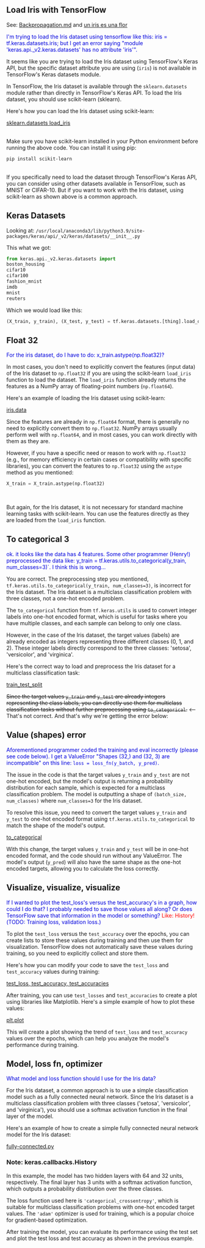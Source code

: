 ## Load Iris with TensorFlow

See: <a href="../../docs/Backpropagation.md">Backpropagation.md</a> and <a href="un_iris_es_una_flor.py">un iris es una flor</a>

<span style="color:#0000dd;">I'm trying to load the Iris dataset using tensorflow like this: iris = tf.keras.datasets.iris; but I get an error saying "module 'keras.api._v2.keras.datasets' has no attribute 'iris'".</span>

It seems like you are trying to load the Iris dataset using TensorFlow's Keras API, but the specific dataset attribute you are using (`iris`) is not available in TensorFlow's Keras datasets module.

In TensorFlow, the Iris dataset is available through the `sklearn.datasets` module rather than directly in TensorFlow's Keras API. To load the Iris dataset, you should use scikit-learn (sklearn).

Here's how you can load the Iris dataset using scikit-learn:

<a href="https://github.com/tdiprima/kraddy/blob/master/TensorFlow/Iris/un_iris_es_una_flor.py#L6">sklearn.datasets load_iris</a>

<br>
Make sure you have scikit-learn installed in your Python environment before running the above code. You can install it using pip:

```sh
pip install scikit-learn
```

<br>
If you specifically need to load the dataset through TensorFlow's Keras API, you can consider using other datasets available in TensorFlow, such as MNIST or CIFAR-10. But if you want to work with the Iris dataset, using scikit-learn as shown above is a common approach.

## Keras Datasets

Looking at: `/usr/local/anaconda3/lib/python3.9/site-packages/keras/api/_v2/keras/datasets/__init__.py`

This what we got:

```py
from keras.api._v2.keras.datasets import
boston_housing
cifar10
cifar100
fashion_mnist
imdb
mnist
reuters
```

Which we would load like this:

```py
(X_train, y_train), (X_test, y_test) = tf.keras.datasets.[thing].load_data()
```



## Float 32

<span style="color:#0000dd;">For the iris dataset, do I have to do: x\_train.astype(np.float32)?</span>

In most cases, you don't need to explicitly convert the features (input data) of the Iris dataset to `np.float32` if you are using the scikit-learn `load_iris` function to load the dataset. The `load_iris` function already returns the features as a NumPy array of floating-point numbers (`np.float64`).

Here's an example of loading the Iris dataset using scikit-learn:

<a href="https://github.com/tdiprima/kraddy/blob/master/TensorFlow/Iris/un_iris_es_una_flor.py#L11">iris.data</a>

Since the features are already in `np.float64` format, there is generally no need to explicitly convert them to `np.float32`. NumPy arrays usually perform well with `np.float64`, and in most cases, you can work directly with them as they are.

However, if you have a specific need or reason to work with `np.float32` (e.g., for memory efficiency in certain cases or compatibility with specific libraries), you can convert the features to `np.float32` using the `astype` method as you mentioned:

```python
X_train = X_train.astype(np.float32)
```

<br>

But again, for the Iris dataset, it is not necessary for standard machine learning tasks with scikit-learn. You can use the features directly as they are loaded from the `load_iris` function.

## To categorical 3

<span style="color:#0000dd;">ok.  it looks like the data has 4 features.  Some other programmer (Henry!) preprocessed the data like: y\_train = tf.keras.utils.to\_categorical(y\_train, num_classes=3)`.  I think this is wrong...</span>

You are correct. The preprocessing step you mentioned, `tf.keras.utils.to_categorical(y_train, num_classes=3)`, is incorrect for the Iris dataset. The Iris dataset is a multiclass classification problem with three classes, not a one-hot encoded problem.

The `to_categorical` function from `tf.keras.utils` is used to convert integer labels into one-hot encoded format, which is useful for tasks where you have multiple classes, and each sample can belong to only one class.

However, in the case of the Iris dataset, the target values (labels) are already encoded as integers representing three different classes (0, 1, and 2). These integer labels directly correspond to the three classes: 'setosa', 'versicolor', and 'virginica'.

Here's the correct way to load and preprocess the Iris dataset for a multiclass classification task:

<a href="https://github.com/tdiprima/kraddy/blob/master/TensorFlow/Iris/un_iris_es_una_flor.py#L20">train\_test\_split</a>

~~Since the target values `y_train` and `y_test` are already integers representing the class labels, you can directly use them for multiclass classification tasks without further preprocessing using `to_categorical`.~~ &lt;&mdash; That's not correct.  And that's why we're getting the error below:

## Value (shapes) error

<span style="color:#0000dd;">Aforementioned programmer coded the training and eval incorrectly (please see code below).  I get a ValueError "Shapes (32,) and (32, 3) are incompatible" on this line: `loss = loss_fn(y_batch, y_pred)`.

The issue in the code is that the target values `y_train` and `y_test` are not one-hot encoded, but the model's output is returning a probability distribution for each sample, which is expected for a multiclass classification problem. The model is outputting a shape of `(batch_size, num_classes)` where `num_classes=3` for the Iris dataset.

To resolve this issue, you need to convert the target values `y_train` and `y_test` to one-hot encoded format using `tf.keras.utils.to_categorical` to match the shape of the model's output.

<a href="https://github.com/tdiprima/kraddy/blob/master/TensorFlow/Iris/un_iris_es_una_flor.py#L18">to\_categorical</a>

With this change, the target values `y_train` and `y_test` will be in one-hot encoded format, and the code should run without any ValueError. The model's output (`y_pred`) will also have the same shape as the one-hot encoded targets, allowing you to calculate the loss correctly.

## Visualize, visualize, visualize

<span style="color:#0000dd;">If I wanted to plot the test\_loss's versus the test\_accuracy's in a graph, how could I do that?  I probably needed to save those values all along?  Or does TensorFlow save that information in the model or something?</span> <span style="color:red;">Like: History!</span><span style="color:#0000dd;">(TODO: Training loss, validation loss.)</span>

To plot the `test_loss` versus the `test_accuracy` over the epochs, you can create lists to store these values during training and then use them for visualization. TensorFlow does not automatically save these values during training, so you need to explicitly collect and store them.

Here's how you can modify your code to save the `test_loss` and `test_accuracy` values during training:

<a href="https://github.com/tdiprima/kraddy/blob/master/TensorFlow/Iris/un_iris_es_una_flor.py#L58">test\_loss, test\_accuracy, test\_accuracies</a>

After training, you can use `test_losses` and `test_accuracies` to create a plot using libraries like Matplotlib. Here's a simple example of how to plot these values:

<a href="https://github.com/tdiprima/kraddy/blob/master/TensorFlow/Iris/un_iris_es_una_flor.py#L66">plt.plot</a>

This will create a plot showing the trend of `test_loss` and `test_accuracy` values over the epochs, which can help you analyze the model's performance during training.

## Model, loss fn, optimizer

<span style="color:#0000dd;">What model and loss function should I use for the Iris data?</span>

For the Iris dataset, a common approach is to use a simple classification model such as a fully connected neural network. Since the Iris dataset is a multiclass classification problem with three classes ('setosa', 'versicolor', and 'virginica'), you should use a softmax activation function in the final layer of the model.

Here's an example of how to create a simple fully connected neural network model for the Iris dataset:

<a href="fully-connected.py">fully-connected.py</a>

### Note: keras.callbacks.History

In this example, the model has two hidden layers with 64 and 32 units, respectively. The final layer has 3 units with a softmax activation function, which outputs a probability distribution over the three classes.

The loss function used here is `'categorical_crossentropy'`, which is suitable for multiclass classification problems with one-hot encoded target values. The `'adam'` optimizer is used for training, which is a popular choice for gradient-based optimization.

After training the model, you can evaluate its performance using the test set and plot the test loss and test accuracy as shown in the previous example.

<br>
